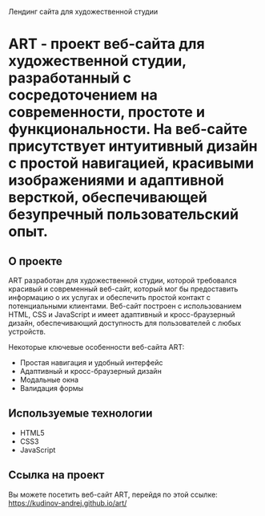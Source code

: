 Лендинг сайта для художественной студии

# ART - проект веб-сайта для художественной студии, разработанный с сосредоточением на современности, простоте и функциональности. На веб-сайте присутствует интуитивный дизайн с простой навигацией, красивыми изображениями и адаптивной версткой, обеспечивающей безупречный пользовательский опыт.

## О проекте

ART разработан для художественной студии, которой требовался красивый и современный веб-сайт, который мог бы предоставить информацию о их услугах и обеспечить простой контакт с потенциальными клиентами. Веб-сайт построен с использованием HTML, CSS и JavaScript и имеет адаптивный и кросс-браузерный дизайн, обеспечивающий доступность для пользователей с любых устройств.

Некоторые ключевые особенности веб-сайта ART:

- Простая навигация и удобный интерфейс
- Адаптивный и кросс-браузерный дизайн
- Модальные окна
- Валидация формы

## Используемые технологии

- HTML5
- CSS3
- JavaScript

## Ссылка на проект

Вы можете посетить веб-сайт ART, перейдя по этой ссылке: https://kudinov-andrej.github.io/art/
